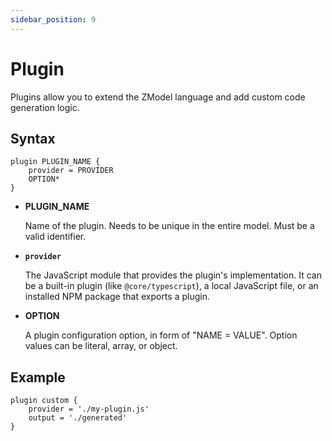 ```yaml
---
sidebar_position: 9
---
```


# Plugin

Plugins allow you to extend the ZModel language and add custom code generation logic.

## Syntax

```zmodel
plugin PLUGIN_NAME {
    provider = PROVIDER
    OPTION*
}
```

-   **PLUGIN_NAME**

    Name of the plugin. Needs to be unique in the entire model. Must be a valid identifier.

-   **`provider`**
  
    The JavaScript module that provides the plugin's implementation. It can be a built-in plugin (like `@core/typescript`), a local JavaScript file, or an installed NPM package that exports a plugin.

-   **OPTION**

    A plugin configuration option, in form of "NAME = VALUE". Option values can be literal, array, or object. 

## Example

```zmodel
plugin custom {
    provider = './my-plugin.js'
    output = './generated'
}
```
